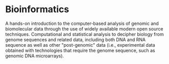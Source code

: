 # Bioinformatics
A hands-on introduction to the computer-based analysis of genomic and biomolecular data through the use of widely available modern open source techniques.
Computational and statistical analysis to decipher biology from genome sequences and related data, including both DNA and RNA sequence as well as other 
"post-genomic" data (i.e., experimental data obtained with technologies that require the genome sequence, such as genomic DNA microarrays). 
